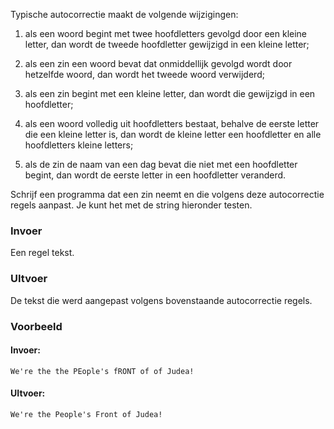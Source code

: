 Typische autocorrectie maakt de volgende wijzigingen: 

1. als een woord begint met twee hoofdletters gevolgd door een kleine letter, dan wordt de tweede hoofdletter gewijzigd in een kleine letter;

2. als een zin een woord bevat dat onmiddellijk gevolgd wordt door hetzelfde woord, dan wordt het tweede woord verwijderd;

3. als een zin begint met een kleine letter, dan wordt die gewijzigd in een hoofdletter;

4. als een woord volledig uit hoofdletters bestaat, behalve de eerste letter die een kleine letter is, dan wordt de kleine letter een hoofdletter en alle hoofdletters kleine letters;

5. als de zin de naam van een dag bevat die niet met een hoofdletter begint, dan wordt de eerste letter in een hoofdletter veranderd.

Schrijf een
programma dat een zin neemt en die volgens deze autocorrectie regels
aanpast. Je kunt het met de string hieronder testen.

### Invoer

Een regel tekst.

### UItvoer

De tekst die werd aangepast volgens bovenstaande autocorrectie regels.

### Voorbeeld

#### Invoer:

```
We're the the PEople's fRONT of of Judea!
```

#### UItvoer:

```
We're the People's Front of Judea!
```
